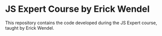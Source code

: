 # JS Expert Course by Erick Wendel

This repository contains the code developed during the JS Expert course, taught by Erick Wendel.

